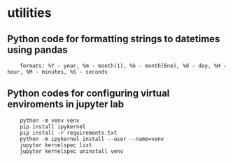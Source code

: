 # utilities

## Python code for formatting strings to datetimes using pandas
``` df['DataFrame Column'] = pd.to_datetime(df['DataFrame Column'], format=specify your format)
    formats: %Y - year, %m - month(1), %b - month(Ene), %d - day, %H - hour, %M - minutes, %S - seconds
```

## Python codes for configuring virtual enviroments in jupyter lab
``` pip install jupyter lab
    python -m venv venv
    pip install ipykernel
    pip install -r requirements.txt
    python -m ipykernel install --user --name=venv
    jupyter kernelspec list
    jupyter kernelspec uninstall venv
```
